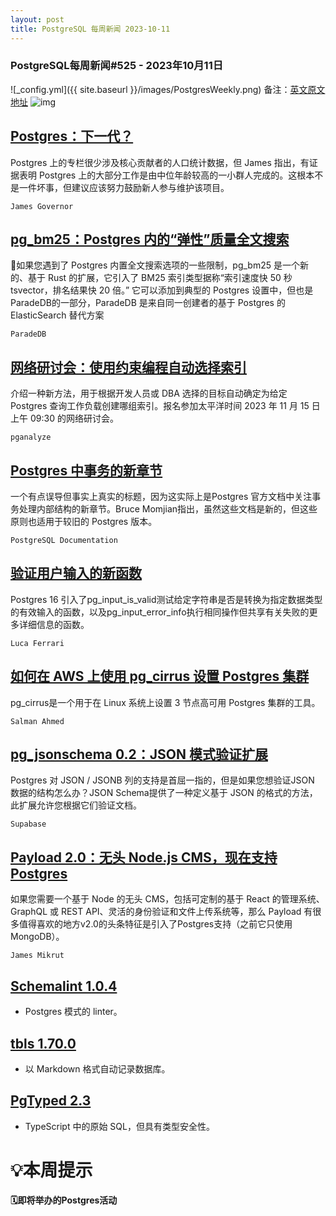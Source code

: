 ```yaml
---
layout: post
title: PostgreSQL 每周新闻 2023-10-11
---
```

### PostgreSQL每周新闻#525 - 2023年10月11日
![_config.yml]({{ site.baseurl }}/images/PostgresWeekly.png)
备注：[英文原文地址](https://postgresweekly.com/issues/525)
![img](https://res.cloudinary.com/cpress/image/upload/w_1280,e_sharpen:60,q_auto/uf1ztbgy2eeltwyhynu0.jpg)
## [Postgres：下一代？](https://postgresweekly.com/link/146216/web)
Postgres 上的专栏很少涉及核心贡献者的人口统计数据，但 James 指出，有证据表明 Postgres 上的大部分工作是由中位年龄较高的一小群人完成的。这根本不是一件坏事，但建议应该努力鼓励新人参与维护该项目。


`James Governor `
## [pg_bm25：Postgres 内的“弹性”质量全文搜索](https://postgresweekly.com/link/146219/web)
🔎如果您遇到了 Postgres 内置全文搜索选项的一些限制，pg_bm25 是一个新的、基于 Rust 的扩展，它引入了 BM25 索引类型据称“索引速度快 50 秒tsvector，排名结果快 20 倍。” 它可以添加到典型的 Postgres 设置中，但也是ParadeDB的一部分，ParadeDB 是来自同一创建者的基于 Postgres 的 ElasticSearch 替代方案


`ParadeDB `
## [网络研讨会：使用约束编程自动选择索引](https://postgresweekly.com/link/146215/web)
介绍一种新方法，用于根据开发人员或 DBA 选择的目标自动确定为给定 Postgres 查询工作负载创建哪组索引。报名参加太平洋时间 2023 年 11 月 15 日上午 09:30 的网络研讨会。


`pganalyze `
## [Postgres 中事务的新章节](https://postgresweekly.com/link/146221/web)
一个有点误导但事实上真实的标题，因为这实际上是Postgres 官方文档中关注事务处理内部结构的新章节。Bruce Momjian指出，虽然这些文档是新的，但这些原则也适用于较旧的 Postgres 版本。


`PostgreSQL Documentation `
## [验证用户输入的新函数](https://postgresweekly.com/link/146223/web)
Postgres 16 引入了pg_input_is_valid测试给定字符串是否是转换为指定数据类型的有效输入的函数，以及pg_input_error_info执行相同操作但共享有关失败的更多详细信息的函数。


`Luca Ferrari `
## [如何在 AWS 上使用 pg_cirrus 设置 Postgres 集群](https://postgresweekly.com/link/146224/web)
pg_cirrus是一个用于在 Linux 系统上设置 3 节点高可用 Postgres 集群的工具。


`Salman Ahmed `
## [pg_jsonschema 0.2：JSON 模式验证扩展](https://postgresweekly.com/link/146228/web)
Postgres 对 JSON / JSONB 列的支持是首屈一指的，但是如果您想验证JSON 数据的结构怎么办？JSON Schema提供了一种定义基于 JSON 的格式的方法，此扩展允许您根据它们验证文档。


`Supabase `
## [Payload 2.0：无头 Node.js CMS，现在支持 Postgres](https://postgresweekly.com/link/146229/web)
如果您需要一个基于 Node 的无头 CMS，包括可定制的基于 React 的管理系统、GraphQL 或 REST API、灵活的身份验证和文件上传系统等，那么 Payload 有很多值得喜欢的地方v2.0的头条特征是引入了Postgres支持（之前它只使用MongoDB）。


`James Mikrut `
## [Schemalint 1.0.4](https://postgresweekly.com/link/146230/web)
 -  Postgres 模式的 linter。


## [tbls 1.70.0](https://postgresweekly.com/link/146231/web)
 -  以 Markdown 格式自动记录数据库。


## [PgTyped 2.3](https://postgresweekly.com/link/146232/web)
 -  TypeScript 中的原始 SQL，但具有类型安全性。



# 💡本周提示


**🗓即将举办的Postgres活动**
